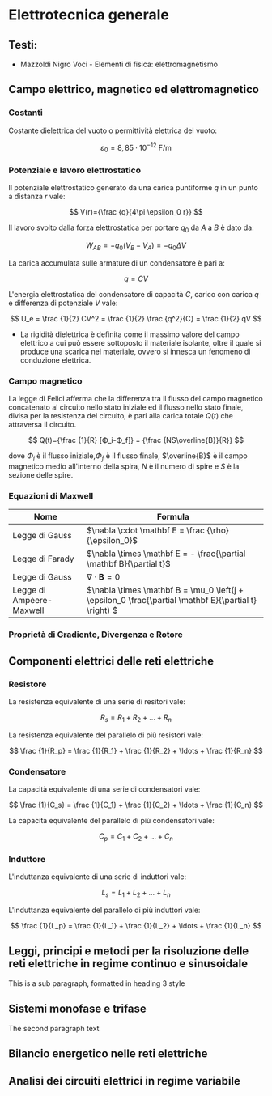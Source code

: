 # Elettrotecnica generale

## Testi:

* Mazzoldi Nigro Voci - Elementi di fisica: elettromagnetismo

## Campo elettrico, magnetico ed elettromagnetico

### Costanti

Costante dielettrica del vuoto o permittività elettrica del vuoto:

$$
\varepsilon _{0}=8,85\cdot 10^{-12}\ \mathrm {F/m}
$$

### Potenziale e lavoro elettrostatico

Il potenziale elettrostatico generato da una carica puntiforme $q$ in un punto a distanza $r$ vale:

$$
V(r)={\frac {q}{4\pi \epsilon_0 r}}
$$

Il lavoro svolto dalla forza elettrostatica per portare $q_0$ da $A$ a $B$ è dato da:

$$
W_{AB}={-q_0(V_B - V_A) = -q_0ΔV}
$$


La carica accumulata sulle armature di un condensatore è pari a:

$$
 q = CV
$$


L'energia elettrostatica del condensatore di capacità $C$, carico con carica $q$ e differenza di potenziale $V$ vale:

$$
U_e = \frac {1}{2} CV^2 = \frac {1}{2} \frac {q^2}{C}  = \frac {1}{2} qV
$$

* La rigidità dielettrica è definita come il massimo valore del campo elettrico a cui può essere sottoposto il materiale isolante, oltre il quale si produce una scarica nel materiale, ovvero si innesca un fenomeno di conduzione elettrica.

### Campo magnetico

La legge di Felici afferma che la differenza tra il flusso del campo magnetico concatenato al circuito nello stato iniziale ed il flusso nello stato finale, divisa per la resistenza del circuito, è pari alla carica totale $Q(t)$ che attraversa il circuito. 

$$
Q(t)={\frac {1}{R} [Φ_i-Φ_f]} = {\frac {NS\overline{B}}{R}}
$$

dove $Φ_i$ è il flusso iniziale,$Φ_f$ è il flusso finale, $\overline{B}$ è il campo magnetico medio all'interno della spira, $N$ è il numero di spire e $S$ è la sezione delle spire.

### Equazioni di Maxwell

| Nome        | Formula |
| ----------- | ----------- |
| Legge di Gauss      | $\nabla \cdot \mathbf E = \frac {\rho} {\epsilon_0}$       |
| Legge di Farady   | $\nabla \times \mathbf E = - \frac{\partial \mathbf B}{\partial t}$ |
| Legge di Gauss   | $\nabla \cdot \mathbf B = 0$ |
| Legge di Ampèere-Maxwell   | $\nabla \times \mathbf B = \mu_0 \left(j + \epsilon_0 \frac{\partial \mathbf E}{\partial t} \right) $ |

### Proprietà di Gradiente, Divergenza e Rotore

## Componenti elettrici delle reti elettriche

### Resistore

La resistenza equivalente di una serie di resitori vale:

$$
R_s = R_1 + R_2 + \ldots + R_n
$$

La resistenza equivalente del parallelo di più resistori vale:

$$
\frac {1}{R_p} = \frac {1}{R_1} + \frac {1}{R_2} + \ldots + \frac {1}{R_n}
$$


### Condensatore

La capacità equivalente di una serie di condensatori vale:

$$
\frac {1}{C_s} = \frac {1}{C_1} + \frac {1}{C_2} + \ldots + \frac {1}{C_n}
$$

La capacità equivalente del parallelo di più condensatori vale:

$$
C_p = C_1 + C_2 + \ldots + C_n
$$


### Induttore

L'induttanza equivalente di una serie di induttori vale:

$$
L_s = L_1 + L_2 + \ldots + L_n
$$

L'induttanza  equivalente del parallelo di più induttori vale:

$$
\frac {1}{L_p} = \frac {1}{L_1} + \frac {1}{L_2} + \ldots + \frac {1}{L_n}
$$



## Leggi, principi e metodi per la risoluzione delle reti elettriche in regime continuo e sinusoidale
This is a sub paragraph, formatted in heading 3 style

## Sistemi monofase e trifase
The second paragraph text

## Bilancio energetico nelle reti elettriche

## Analisi dei circuiti elettrici in regime variabile
